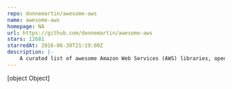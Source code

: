 ```yaml
---
repo: donnemartin/awesome-aws
name: awesome-aws
homepage: NA
url: https://github.com/donnemartin/awesome-aws
stars: 12681
starredAt: 2016-06-30T21:19:00Z
description: |-
    A curated list of awesome Amazon Web Services (AWS) libraries, open source repos, guides, blogs, and other resources.  Featuring the Fiery Meter of AWSome.
---
```


[object Object]
